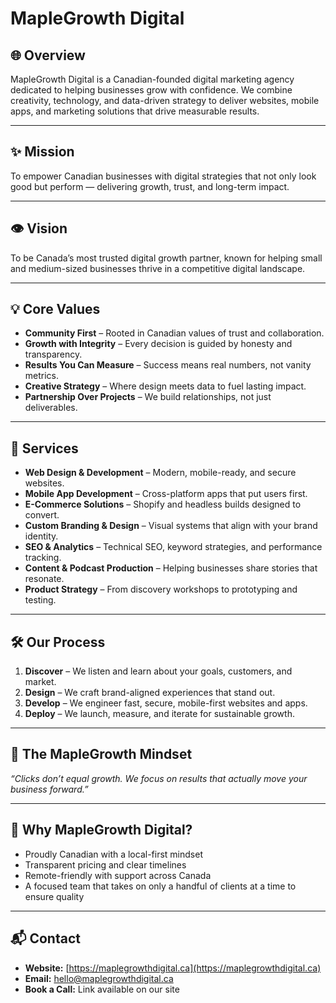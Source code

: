 # MapleGrowth Digital

## 🌐 Overview

MapleGrowth Digital is a Canadian-founded digital marketing agency dedicated to helping businesses grow with confidence. We combine creativity, technology, and data-driven strategy to deliver websites, mobile apps, and marketing solutions that drive measurable results.

---

## ✨ Mission

To empower Canadian businesses with digital strategies that not only look good but perform — delivering growth, trust, and long-term impact.

---

## 👁️ Vision

To be Canada’s most trusted digital growth partner, known for helping small and medium-sized businesses thrive in a competitive digital landscape.

---

## 💡 Core Values

- **Community First** – Rooted in Canadian values of trust and collaboration.
- **Growth with Integrity** – Every decision is guided by honesty and transparency.
- **Results You Can Measure** – Success means real numbers, not vanity metrics.
- **Creative Strategy** – Where design meets data to fuel lasting impact.
- **Partnership Over Projects** – We build relationships, not just deliverables.

---

## 📌 Services

- **Web Design & Development** – Modern, mobile-ready, and secure websites.
- **Mobile App Development** – Cross-platform apps that put users first.
- **E-Commerce Solutions** – Shopify and headless builds designed to convert.
- **Custom Branding & Design** – Visual systems that align with your brand identity.
- **SEO & Analytics** – Technical SEO, keyword strategies, and performance tracking.
- **Content & Podcast Production** – Helping businesses share stories that resonate.
- **Product Strategy** – From discovery workshops to prototyping and testing.

---

## 🛠️ Our Process

1. **Discover** – We listen and learn about your goals, customers, and market.
2. **Design** – We craft brand-aligned experiences that stand out.
3. **Develop** – We engineer fast, secure, mobile-first websites and apps.
4. **Deploy** – We launch, measure, and iterate for sustainable growth.

---

## 🌱 The MapleGrowth Mindset

_“Clicks don’t equal growth. We focus on results that actually move your business forward.”_

---

## 📍 Why MapleGrowth Digital?

- Proudly Canadian with a local-first mindset
- Transparent pricing and clear timelines
- Remote-friendly with support across Canada
- A focused team that takes on only a handful of clients at a time to ensure quality

---

## 📬 Contact

- **Website:** [https://maplegrowthdigital.ca](https://maplegrowthdigital.ca)
- **Email:** [hello@maplegrowthdigital.ca](mailto:hello@maplegrowthdigital.ca)
- **Book a Call:** Link available on our site
